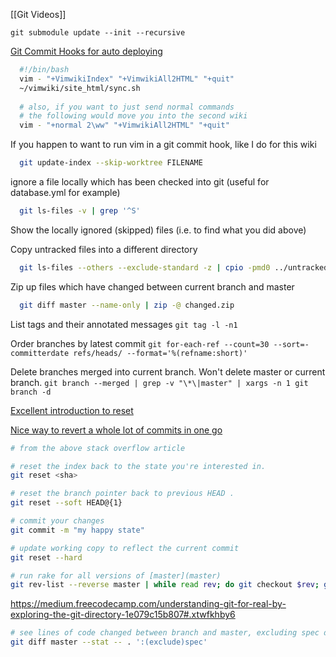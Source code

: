 [[Git Videos]]



`git submodule update --init --recursive`

[Git Commit Hooks for auto deploying](http://toroid.org/ams/git-website-howto)



```bash
  #!/bin/bash
  vim - "+VimwikiIndex" "+VimwikiAll2HTML" "+quit"
  ~/vimwiki/site_html/sync.sh
  
  # also, if you want to just send normal commands
  # the following would move you into the second wiki
  vim - "+normal 2\ww" "+VimwikiAll2HTML" "+quit"
```
If you happen to want to run vim in a git commit hook, like I do for this wiki


```bash
  git update-index --skip-worktree FILENAME
```
ignore a file locally which has been checked into git (useful for database.yml
for example)

```bash
  git ls-files -v | grep '^S'
```
Show the locally ignored (skipped) files (i.e. to find what you did above)


Copy untracked files into a different directory
```bash
  git ls-files --others --exclude-standard -z | cpio -pmd0 ../untracked-backup/
```

Zip up files which have changed between current branch and master
```bash
  git diff master --name-only | zip -@ changed.zip
```

List tags and their annotated messages
`git tag -l -n1`

Order branches by latest commit
`git for-each-ref --count=30 --sort=-committerdate refs/heads/ --format='%(refname:short)'`

Delete branches merged into current branch. Won't delete master or current
branch.
`git branch --merged | grep -v "\*\|master" | xargs -n 1 git branch -d`

[Excellent introduction to reset](http://git-scm.com/blog)

[Nice way to revert a whole lot of commits in one go](http://stackoverflow.com/questions/1895059/revert-to-a-commit-by-a-sha-hash-in-git)
```bash
# from the above stack overflow article

# reset the index back to the state you're interested in.
git reset <sha>

# reset the branch pointer back to previous HEAD .
git reset --soft HEAD@{1}

# commit your changes
git commit -m "my happy state"

# update working copy to reflect the current commit
git reset --hard
```

```bash
# run rake for all versions of [master](master)
git rev-list --reverse master | while read rev; do git checkout $rev; git clean -df; rake; done; git checkout master
```
https://medium.freecodecamp.com/understanding-git-for-real-by-exploring-the-git-directory-1e079c15b807#.xtwfkhby6

```bash
# see lines of code changed between branch and master, excluding spec directory
git diff master --stat -- . ':(exclude)spec'
```

